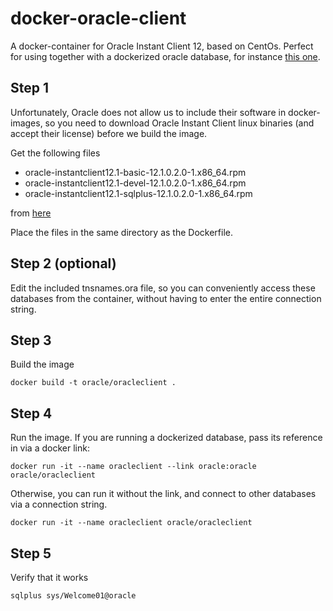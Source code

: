 # docker-oracle-client

A docker-container for Oracle Instant Client 12, based on CentOs. Perfect for using together with a dockerized oracle database, for instance [this one](https://github.com/biemond/docker-database-puppet).

## Step 1

Unfortunately, Oracle does not allow us to include their software in docker-images, so you need to download Oracle Instant Client linux binaries (and accept their license) before we build the image. 

Get the following files 

* oracle-instantclient12.1-basic-12.1.0.2.0-1.x86_64.rpm
* oracle-instantclient12.1-devel-12.1.0.2.0-1.x86_64.rpm
* oracle-instantclient12.1-sqlplus-12.1.0.2.0-1.x86_64.rpm

from [here](http://www.oracle.com/technetwork/topics/linuxx86-64soft-092277.html)

Place the files in the same directory as the Dockerfile.

## Step 2 (optional)
Edit the included tnsnames.ora file, so you can conveniently access these databases from the container, without having to enter the entire connection string. 

## Step 3 
Build the image

`docker build -t oracle/oracleclient .`

## Step 4
Run the image. If you are running a dockerized database, pass its reference in via a docker link:

`docker run -it --name oracleclient --link oracle:oracle oracle/oracleclient`

Otherwise, you can run it without the link, and connect to other databases via a connection string.

`docker run -it --name oracleclient oracle/oracleclient`

## Step 5
Verify that it works

`sqlplus sys/Welcome01@oracle`
